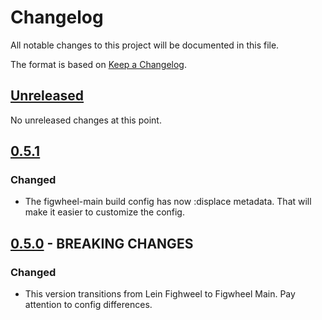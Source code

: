 # Changelog
All notable changes to this project will be documented in this file.

The format is based on [Keep a Changelog](http://keepachangelog.com/en/1.0.0/).

## [Unreleased]

No unreleased changes at this point.

## [0.5.1]

### Changed
- The figwheel-main build config has now :displace metadata.
That will make it easier to customize the config.

## [0.5.0] - BREAKING CHANGES

### Changed
- This version transitions from Lein Fighweel to Figwheel Main.
  Pay attention to config differences.

[UNRELEASED]:  https://github.com/magnetcoop/module.cljs/compare/0.5.1...master
[0.5.1]: https://github.com/magnetcoop/module.cljs/compare/0.5.0...0.5.1
[0.5.0]: https://github.com/magnetcoop/module.cljs/compare/0.4.1...0.5.0
